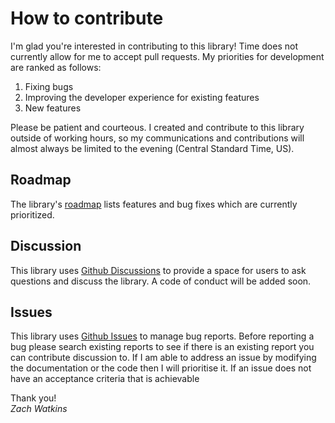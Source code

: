 # How to contribute

I'm glad you're interested in contributing to this library! Time does not currently allow for me to accept pull requests. My priorities for development are ranked as follows:

1. Fixing bugs
2. Improving the developer experience for existing features
3. New features

Please be patient and courteous. I created and contribute to this library outside of working hours, so my communications and contributions will almost always be limited to the evening (Central Standard Time, US).

## Roadmap

The library's [roadmap](./docs/roadmap.md) lists features and bug fixes which are currently prioritized.

## Discussion

This library uses [Github Discussions](https://github.com/thoughtful-web/settings-page-wp/discussions) to provide a space for users to ask questions and discuss the library. A code of conduct will be added soon.

## Issues

This library uses [Github Issues](https://github.com/thoughtful-web/settings-page-wp/issues) to manage bug reports. Before reporting a bug please search existing reports to see if there is an existing report you can contribute discussion to. If I am able to address an issue by modifying the documentation or the code then I will prioritise it. If an issue does not have an acceptance criteria that is achievable

Thank you!  
*Zach Watkins*
